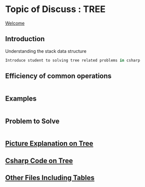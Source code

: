 # Topic of Discuss : TREE
[Welcome](0-welcome.md)
## Introduction

Understanding the stack data structure 

```csharp
Introduce student to solving tree related problems in csharp
```

## Efficiency of common operations

```csharp

```

## Examples
```csharp

```

## Problem to Solve
```csharp

```

## [Picture Explanation on Tree](4-pictureFile.md)
## [Csharp Code on Tree](5-C%23File.md)
## [Other Files Including Tables](6-otherFiles.md)